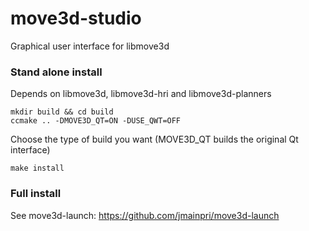 move3d-studio
=============

Graphical user interface for libmove3d

### Stand alone install

Depends on libmove3d, libmove3d-hri and libmove3d-planners

    mkdir build && cd build
    ccmake .. -DMOVE3D_QT=ON -DUSE_QWT=OFF

Choose the type of build you want (MOVE3D_QT builds the original Qt interface)    

    make install
    
### Full install

See move3d-launch: https://github.com/jmainpri/move3d-launch

